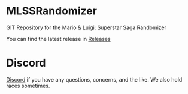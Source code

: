 # MLSSRandomizer
GIT Repository for the Mario &amp; Luigi: Superstar Saga Randomizer

You can find the latest release in [Releases](https://github.com/jamesbrq/MLSSRandomizer/releases)

# Discord

[Discord](https://discord.gg/MVZ3hDyAuY) if you have any questions, concerns, and the like. We also hold races sometimes.
